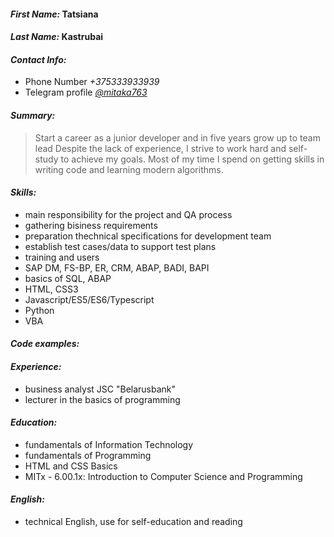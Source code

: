 #### *First Name:*   Tatsiana
#### *Last Name:*    Kastrubai
#### *Contact Info:* 
* Phone Number *+375333933939*
* Telegram profile  *[@mitaka763](https://t.me/mitaka763)*
#### *Summary:*
> Start a career as a junior developer and in five years grow up to team lead
> Despite the lack of experience, I strive to work hard and self-study to achieve my goals. Most of my time I spend on getting skills 
> in writing code and learning modern algorithms.
#### *Skills:*
* main responsibility for the project and QA process
* gathering bisiness requirements
* preparation thechnical specifications for development team
* establish test cases/data to support test plans
* training and users
* SAP DM, FS-BP, ER, CRM, ABAP, BADI, BAPI
* basics of SQL, ABAP
* HTML, CSS3
* Javascript/ES5/ES6/Typescript
* Python
* VBA
#### *Code examples:*
#### *Experience:*
* business analyst JSC "Belarusbank"
* lecturer in the basics of programming
#### *Education:*
* fundamentals of Information Technology
* fundamentals of Programming
* HTML and CSS Basics
* MITx - 6.00.1x: Introduction to Computer Science and Programming
#### *English:*
* technical English, use for self-education and reading
